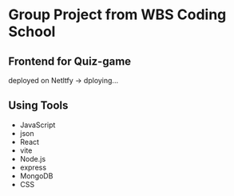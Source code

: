 # Group Project from WBS Coding School
 
## Frontend for Quiz-game
deployed on Netltfy →
dploying...

## Using Tools
- JavaScript
- json
- React
- vite
- Node.js
- express
- MongoDB
- CSS


 
